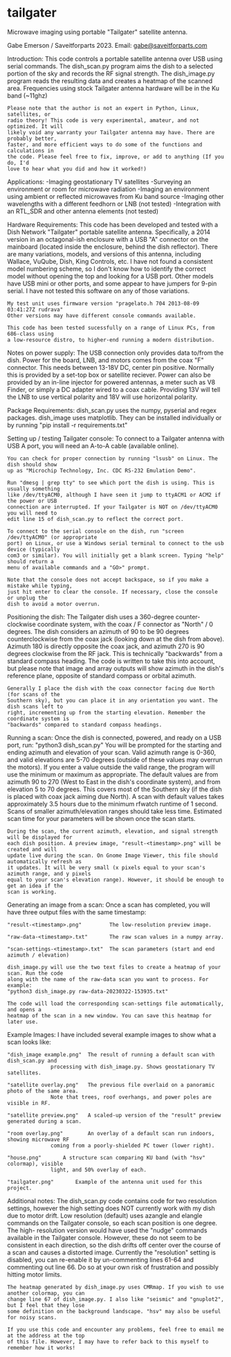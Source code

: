 # tailgater
Microwave imaging using portable "Tailgater" satellite antenna. 

Gabe Emerson / Saveitforparts 2023. Email: gabe@saveitforparts.com

Introduction:
	This code controls a portable satellite antenna over USB using serial commands. 
	The dish_scan.py program aims the dish to a selected portion of the sky and records
	the RF signal strength. The dish_image.py program reads the resulting data and 
	creates	a heatmap of the scanned area. Frequencies using stock Tailgater antenna 
	hardware will be in the Ku band (~11ghz)

	Please note that the author is not an expert in Python, Linux, satellites, or 
	radio theory! This code is very experimental, amateur, and not optimized. It will
	likely void any warranty your Tailgater antenna may have. There are probably better,
	faster, and more efficient ways	to do some of the functions and calculations in 
	the code. Please feel free to fix, improve, or add to anything (If you do, I'd
	love to hear what you did and how it worked!)    

Applications:
	-Imaging geostationary TV satellites
	-Surveying an environment or room for microwave radiation
	-Imaging an environment using ambient or reflected microwaves from Ku band source
	-Imaging other wavelengths with a different feedhorn or LNB (not tested)
	-Integration with an RTL_SDR and other antenna elements (not tested) 
 
Hardware Requirements:
	This code has been developed and tested with a Dish Network "Tailgater" portable
	satellite antenna. Specifically, a 2014 version in an octagonal-ish enclosure 
	with a USB "A" connector on the mainboard (located inside the enclosure, behind 
	the dish reflector). There are many variations, models, and versions of this 
	antenna, including Wallace, VuQube, Dish, King Controls, etc. I have not found a
	consistent model numbering scheme, so I don't know how to identify the correct 
	model without opening the top and looking for a USB port. Other models have USB
	mini or other ports, and some appear to have jumpers for 9-pin serial. I have not 
	tested this software on any of those variations.

	My test unit uses firmware version "pragelato.h 704 2013-08-09 03:41:27Z rudrava"
	Other versions may have different console commands available.

	This code has been tested sucessfully on a range of Linux PCs, from 686-class using
	a low-resource distro, to higher-end running a modern distribution. 

Notes on power supply:
	The USB connection only provides data to/from the dish. Power for the board, LNB, and 
	motors comes from the coax "F" connector. This needs between 13-18V DC, center pin 
	positive. Normally this is provided by a set-top box or satellite reciever. Power can
	also be provided by an in-line injector for powered antennas, a meter such as V8 Finder,
	or simply a DC adapter wired to a coax cable. Providing 13V will tell the LNB to use
	vertical polarity and 18V will use horizontal polarity. 
	
Package Requirements:
	dish_scan.py uses the numpy, pyserial and regex packages. dish_image uses matplotlib.
	They can be installed individually or by running "pip install -r requirements.txt"
	
Setting up / testing Tailgater console:
	To connect to a Tailgater antenna with USB A port, you will need an A-to-A cable
	(available online). 

	You can check for proper connection by running "lsusb" on Linux. The dish should show
	up as "Microchip Technology, Inc. CDC RS-232 Emulation Demo".

	Run "dmesg | grep tty" to see which port the dish is using. This is usually something
	like /dev/ttyACM0, although I have seen it jump to ttyACM1 or ACM2 if the power or USB
	connection are interrupted. If your Tailgater is NOT on /dev/ttyACM0 you will need to 
	edit line 15 of dish_scan.py to reflect the correct port. 
	
	To connect to the serial console on the dish, run "screen /dev/ttyACM0" (or appropriate
	port) on Linux, or use a Windows serial terminal to connect to the usb device (typically
	com3 or similar). You will initially get a blank screen. Typing "help" should return a
	menu of available commands and a "GO>" prompt. 
	
	Note that the console does not accept backspace, so if you make a mistake while typing,
	just hit enter to clear the console. If necessary, close the console or unplug the 
	dish to avoid a motor overrun. 

Positioning the dish:
	The Tailgater dish uses a 360-degree counter-clockwise coordinate system, with the coax
	/ F connector as "North" / 0 degrees. The dish considers an azimuth of 90 to be 90 degrees
	counterclockwise from the coax jack (looking down at the dish from above). Azimuth 180 is
	directly opposite the coax jack, and azimuth 270 is 90 degrees clockwise from the RF jack.
	This is technically "backwards" from a standard compass heading. The code is written to
	take this into account, but please note that image and array outputs will show azimuth in
	the dish's reference plane, opposite of standard compass or orbital azimuth. 
		
	Generally I place the dish with the coax connector facing due North (for scans of the
	Southern sky), but you can place it in any orientation you want. The dish scans left to
	right, incrementing up from the starting elevation. Remember the coordinate system is
	"backwards" compared to standard compass headings.  

Running a scan:
	Once the dish is connected, powered, and ready on a USB port, run:
	"python3 dish_scan.py"
	You will be prompted for the starting and ending azimuth and elevation of your scan. 
	Valid azimuth range is 0-360, and valid elevations are 5-70 degrees (outside of these
	values may overrun the motors). If you enter a value outside the valid range, the 
	program will use the minimum or maximum as appropriate. The default values are from
	azimuth 90 to 270 (West to East in the dish's coordinate system), and from elevation 5 
	to 70 degrees. This covers most of the Southern sky (if the dish is placed with coax jack
	aiming due North). A scan with default values takes approximately 3.5 hours due to the 
	minimum rfwatch runtime of 1 second. Scans of smaller azimuth/elevation ranges should take
	less time. Estimated scan time for your parameters will be shown once the scan starts. 
	
	During the scan, the current azimuth, elevation, and signal strength will be displayed for
	each dish position. A preview image, "result-<timestamp>.png" will be created and will 
	update live during the scan. On Gnome Image Viewer, this file should automatically refresh as
	it updates. It will be very small (x pixels equal to your scan's azimuth range, and y pixels
	equal to your scan's elevation range). However, it should be enough to get an idea if the
	scan is working. 
	
Generating an image from a scan:
	Once a scan has completed, you will have three output files with the same timestamp:
	
	"result-<timestamp>.png"         The low-resolution preview image.
	
	"raw-data-<timestamp>.txt"       The raw scan values in a numpy array.
	
	"scan-settings-<timestamp>.txt"  The scan parameters (start and end azimuth / elevation)
	
	dish_image.py will use the two text files to create a heatmap of your scan. Run the code 
	along with the name of the raw-data scan you want to process. For example:
	"python3 dish_image.py raw-data-20230322-153935.txt"
	
	The code will load the corresponding scan-settings file automatically, and opens a
	heatmap of the scan in a new window. You can save this heatmap for later use. 

	
Example Images:
	I have included several example images to show what a scan looks like:
	 
	"dish_image example.png"  The result of running a default scan with dish_scan.py and 
				  processing with dish_image.py. Shows geostationary TV satellites.
				  
	"satellite overlay.png"   The previous file overlaid on a panoramic photo of the same area. 
				  Note that trees, roof overhangs, and power poles are visible in RF.
				  
	"satellite preview.png"   A scaled-up version of the "result" preview generated during a scan.
	
	"room overlay.png"        An overlay of a default scan run indoors, showing microwave RF
				  coming from a poorly-shielded PC tower (lower right). 
				  
	"house.png"		  A structure scan comparing KU band (with "hsv" colormap), visible
				  light, and 50% overlay of each. 
				  
	"tailgater.png"		  Example of the antenna unit used for this project.
			
Additional notes:
	The dish_scan.py code contains code for two resolution settings, however the high setting does
	NOT currently work with my dish due to motor drift. Low resolution (default) uses azangle and
	elangle commands on the Tailgater console, so each scan position is one degree. The high-
	resolution version would have used the "nudge" commands available in the Tailgater console. 
	However, these do not seem to be consistent in each direction, so the dish drifts off center 
	over the course of a scan and causes a distorted image. Currently the "resolution" setting is 
	disabled, you can re-enable it by un-commenting lines 61-64 and commenting out line 66. Do so
	at your own risk of frustration and possibly hitting motor limits. 

	The heatmap generated by dish_image.py uses CMRmap. If you wish to use another colormap, you can
	change line 67 of dish_image.py. I also like "seismic" and "gnuplot2", but I feel that they lose
	some definition on the background landscape. "hsv" may also be useful for noisy scans. 
	
	If you use this code and encounter any problems, feel free to email me at the address at the top
	of this file. However, I may have to refer back to this myself to remember how it works! 


